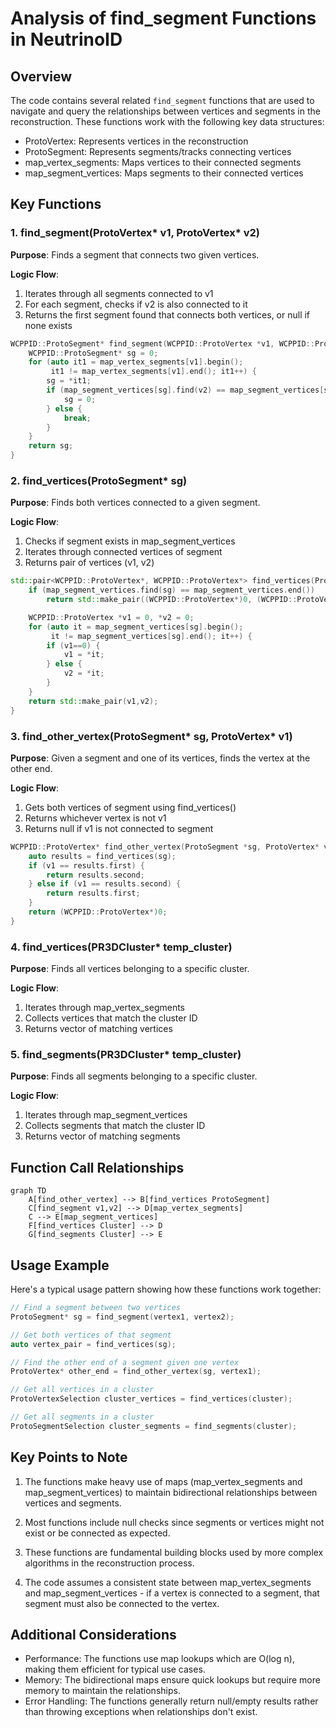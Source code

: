 # Analysis of find_segment Functions in NeutrinoID

## Overview
The code contains several related `find_segment` functions that are used to navigate and query the relationships between vertices and segments in the reconstruction. These functions work with the following key data structures:

- ProtoVertex: Represents vertices in the reconstruction
- ProtoSegment: Represents segments/tracks connecting vertices
- map_vertex_segments: Maps vertices to their connected segments
- map_segment_vertices: Maps segments to their connected vertices

## Key Functions

### 1. find_segment(ProtoVertex* v1, ProtoVertex* v2)

**Purpose**: Finds a segment that connects two given vertices.

**Logic Flow**:
1. Iterates through all segments connected to v1
2. For each segment, checks if v2 is also connected to it
3. Returns the first segment found that connects both vertices, or null if none exists

```cpp
WCPPID::ProtoSegment* find_segment(WCPPID::ProtoVertex *v1, WCPPID::ProtoVertex *v2) {
    WCPPID::ProtoSegment* sg = 0;
    for (auto it1 = map_vertex_segments[v1].begin(); 
         it1 != map_vertex_segments[v1].end(); it1++) {
        sg = *it1;
        if (map_segment_vertices[sg].find(v2) == map_segment_vertices[sg].end()) {
            sg = 0;
        } else {
            break;
        }
    }
    return sg;
}
```

### 2. find_vertices(ProtoSegment* sg)

**Purpose**: Finds both vertices connected to a given segment.

**Logic Flow**:
1. Checks if segment exists in map_segment_vertices
2. Iterates through connected vertices of segment
3. Returns pair of vertices (v1, v2)

```cpp
std::pair<WCPPID::ProtoVertex*, WCPPID::ProtoVertex*> find_vertices(ProtoSegment* sg) {
    if (map_segment_vertices.find(sg) == map_segment_vertices.end())
        return std::make_pair((WCPPID::ProtoVertex*)0, (WCPPID::ProtoVertex*)0);

    WCPPID::ProtoVertex *v1 = 0, *v2 = 0;
    for (auto it = map_segment_vertices[sg].begin(); 
         it != map_segment_vertices[sg].end(); it++) {
        if (v1==0) {
            v1 = *it;
        } else {
            v2 = *it;
        }
    }
    return std::make_pair(v1,v2);
}
```

### 3. find_other_vertex(ProtoSegment* sg, ProtoVertex* v1)

**Purpose**: Given a segment and one of its vertices, finds the vertex at the other end.

**Logic Flow**:
1. Gets both vertices of segment using find_vertices()
2. Returns whichever vertex is not v1
3. Returns null if v1 is not connected to segment

```cpp
WCPPID::ProtoVertex* find_other_vertex(ProtoSegment *sg, ProtoVertex* v1) {
    auto results = find_vertices(sg);
    if (v1 == results.first) {
        return results.second;
    } else if (v1 == results.second) {
        return results.first;
    }
    return (WCPPID::ProtoVertex*)0;
}
```

### 4. find_vertices(PR3DCluster* temp_cluster)

**Purpose**: Finds all vertices belonging to a specific cluster.

**Logic Flow**:
1. Iterates through map_vertex_segments
2. Collects vertices that match the cluster ID
3. Returns vector of matching vertices

### 5. find_segments(PR3DCluster* temp_cluster)

**Purpose**: Finds all segments belonging to a specific cluster.

**Logic Flow**:
1. Iterates through map_segment_vertices
2. Collects segments that match the cluster ID
3. Returns vector of matching segments

## Function Call Relationships

```mermaid
graph TD
    A[find_other_vertex] --> B[find_vertices ProtoSegment]
    C[find_segment v1,v2] --> D[map_vertex_segments]
    C --> E[map_segment_vertices]
    F[find_vertices Cluster] --> D
    G[find_segments Cluster] --> E
```

## Usage Example

Here's a typical usage pattern showing how these functions work together:

```cpp
// Find a segment between two vertices
ProtoSegment* sg = find_segment(vertex1, vertex2);

// Get both vertices of that segment
auto vertex_pair = find_vertices(sg);

// Find the other end of a segment given one vertex
ProtoVertex* other_end = find_other_vertex(sg, vertex1);

// Get all vertices in a cluster
ProtoVertexSelection cluster_vertices = find_vertices(cluster);

// Get all segments in a cluster
ProtoSegmentSelection cluster_segments = find_segments(cluster);
```

## Key Points to Note

1. The functions make heavy use of maps (map_vertex_segments and map_segment_vertices) to maintain bidirectional relationships between vertices and segments.

2. Most functions include null checks since segments or vertices might not exist or be connected as expected.

3. These functions are fundamental building blocks used by more complex algorithms in the reconstruction process.

4. The code assumes a consistent state between map_vertex_segments and map_segment_vertices - if a vertex is connected to a segment, that segment must also be connected to the vertex.

## Additional Considerations

- Performance: The functions use map lookups which are O(log n), making them efficient for typical use cases.
- Memory: The bidirectional maps ensure quick lookups but require more memory to maintain the relationships.
- Error Handling: The functions generally return null/empty results rather than throwing exceptions when relationships don't exist.
